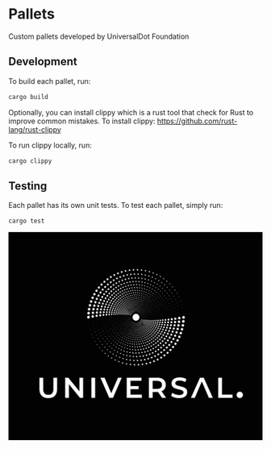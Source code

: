 # Pallets
Custom pallets developed by UniversalDot Foundation


## Development
To build each pallet, run: 

```bash
cargo build
```

Optionally, you can install clippy which is a rust tool that check for Rust to improve common mistakes. To install clippy: https://github.com/rust-lang/rust-clippy

To run clippy locally, run: 

```bash
cargo clippy
```

## Testing
Each pallet has its own unit tests. To test each pallet, simply run: 

```bash
cargo test
```


![Logo](https://github.com/UniversalDot/documents/blob/master/logo/rsz_jpg-02.jpg)
